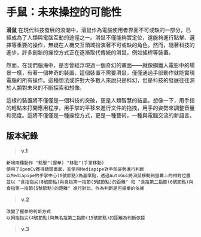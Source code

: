 # 手鼠：未來操控的可能性
**滑鼠** 在現代科技發展的浪潮中，滑鼠作為電腦使用者界面不可或缺的一部分，已經成為了人類與電腦互動的途徑之一。滑鼠不僅能夠實定位，還能夠進行點擊、選擇等重要的操作，無疑在人機交互領域扮演著不可或缺的角色。然而，隨著科技的進步，許多創新的操控方式正在逐漸取代傳統的滑鼠，例如搖桿等裝置。  
  
然而，在我們腦海中，是否曾經浮現過一個奇幻的畫面——就像鋼鐵人電影中的場景一樣，有著一個神奇的裝置，這個裝置不需要滑鼠，僅僅通過手部動作就能實現電腦的所有操作。這種想法或許對大多數人來說只是科幻，但是科技的發展往往源於人類對未來的不斷探索和想像。  
  
這樣的裝置將不僅僅是一個科技的突破，更是人類智慧的結晶。想像一下，用手指的輕點來打開應用程序，用手掌的平移來進行文件的拖拽，用手的姿勢來調整音量和亮度。這將不僅僅是一種操控方式，更是一種藝術，一種與電腦交流的新語言。  

## 版本紀錄  

> **v.1**  
 ```
新增兩種動作 "點擊"(握拳) "移動"(手掌移動)
使用了OpenCv獲得鏡頭畫面，並使用Mediapipe對手部姿勢進行判斷
以Mediapipe的手掌中心(0號節點)為基準點，透過AutoGui將滑鼠移動到螢幕上的相對位置
並以 "食指指尖(8號節點)與食指第一指節(5號節點)的距離" 和 "食指第二指節(6號節點)與食指第一指節(5號節點)的距離" 進行對比，作為判斷是否握拳的依據
 ```

> **v.2**
```
改變了握拳的判斷方式
以拇指指尖(4號節點)與無名指第二指節(15號節點)的距離為判斷依據
```

> **v.3**
